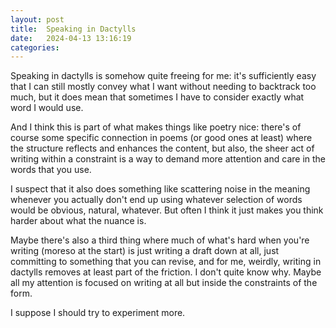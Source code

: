 ```yaml
---
layout: post
title:  Speaking in Dactylls
date:   2024-04-13 13:16:19
categories: 
---
```


Speaking in dactylls is somehow quite freeing for me: it's sufficiently easy that I can still mostly convey what I want without needing to backtrack too much, but it does mean that sometimes I have to consider exactly what word I would use.

And I think this is part of what makes things like poetry nice: there's of course some specific connection in poems (or good ones at least) where the structure reflects and enhances the content, but also, the sheer act of writing within a constraint is a way to demand more attention and care in the words that you use.

I suspect that it also does something like scattering noise in the meaning whenever you actually don't end up using whatever selection of words would be obvious, natural, whatever. But often I think it just makes you think harder about what the nuance is.

Maybe there's also a third thing where much of what's hard when you're writing (moreso at the start) is just writing a draft down at all, just committing to something that you can revise, and for me, weirdly, writing in dactylls removes at least part of the friction. I don't quite know why. Maybe all my attention is focused on writing at all but inside the constraints of the form.

I suppose I should try to experiment more.